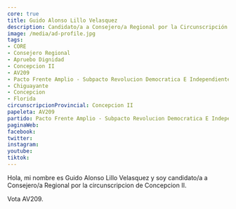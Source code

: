 ```yaml
---
core: true
title: Guido Alonso Lillo Velasquez
description: Candidato/a a Consejero/a Regional por la Circunscripción de Concepcion II
image: /media/ad-profile.jpg
tags:
- CORE
- Consejero Regional
- Apruebo Dignidad
- Concepcion II
- AV209
- Pacto Frente Amplio - Subpacto Revolucion Democratica E Independientes - Independientes
- Chiguayante
- Concepcion
- Florida
circunscripcionProvincial: Concepcion II
papeleta: AV209
partido: Pacto Frente Amplio - Subpacto Revolucion Democratica E Independientes - Independientes
paginaWeb:
facebook:
twitter:
instagram:
youtube:
tiktok:
---
```

Hola, mi nombre es Guido Alonso Lillo Velasquez y soy candidato/a a Consejero/a Regional por la circunscripcion de Concepcion II.

Vota AV209.